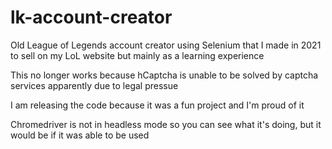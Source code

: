 # lk-account-creator

Old League of Legends account creator using Selenium that I made in 2021 to sell on my LoL website but mainly as a learning experience

This no longer works because hCaptcha is unable to be solved by captcha services apparently due to legal pressue

I am releasing the code because it was a fun project and I'm proud of it

Chromedriver is not in headless mode so you can see what it's doing, but it would be if it was able to be used

